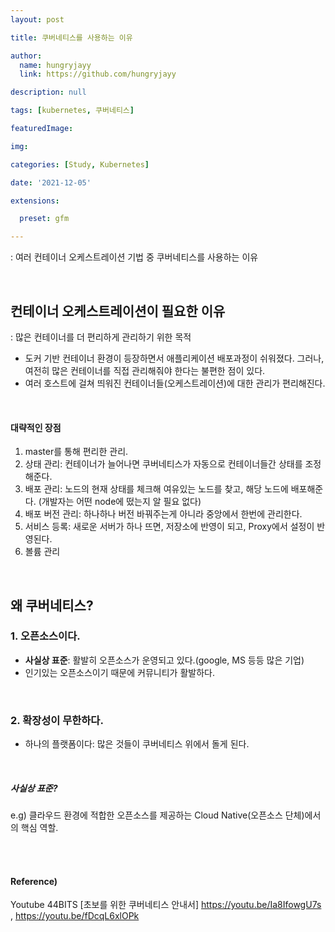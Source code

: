 ```yaml
---
layout: post

title: 쿠버네티스를 사용하는 이유

author: 
  name: hungryjayy
  link: https://github.com/hungryjayy

description: null

tags: [kubernetes, 쿠버네티스]

featuredImage: 

img: 

categories: [Study, Kubernetes]

date: '2021-12-05'

extensions:

  preset: gfm

---
```


: 여러 컨테이너 오케스트레이션 기법 중 쿠버네티스를 사용하는 이유

<br>

## 컨테이너 오케스트레이션이 필요한 이유

: 많은 컨테이너를 더 편리하게 관리하기 위한 목적

* 도커 기반 컨테이너 환경이 등장하면서 애플리케이션 배포과정이 쉬워졌다. 그러나, 여전히 많은 컨테이너를 직접 관리해줘야 한다는 불편한 점이 있다.
* 여러 호스트에 걸쳐 띄워진 컨테이너들(오케스트레이션)에 대한 관리가 편리해진다.

<br>

#### 대략적인 장점

1. master를 통해 편리한 관리.
2. 상태 관리: 컨테이너가 늘어나면 쿠버네티스가 자동으로 컨테이너들간 상태를 조정해준다.
3. 배포 관리: 노드의 현재 상태를 체크해 여유있는 노드를 찾고, 해당 노드에 배포해준다. (개발자는 어떤 node에 떴는지 알 필요 없다)
4. 배포 버전 관리: 하나하나 버전 바꿔주는게 아니라 중앙에서 한번에 관리한다.
5. 서비스 등록: 새로운 서버가 하나 뜨면, 저장소에 반영이 되고, Proxy에서 설정이 반영된다.
6. 볼륨 관리

<br>

## 왜 쿠버네티스?

### 1. 오픈소스이다.

* **사실상 표준**: 활발히 오픈소스가 운영되고 있다.(google, MS 등등 많은 기업)
* 인기있는 오픈소스이기 때문에 커뮤니티가 활발하다.

<br>

### 2. 확장성이 무한하다.

* 하나의 플랫폼이다: 많은 것들이 쿠버네티스 위에서 돌게 된다.

<br>

##### 사실상 표준?

e.g) 클라우드 환경에 적합한 오픈소스를 제공하는 Cloud Native(오픈소스 단체)에서의 핵심 역할.

<br><br>

#### Reference)

Youtube 44BITS [초보를 위한 쿠버네티스 안내서] https://youtu.be/Ia8IfowgU7s , https://youtu.be/fDcqL6xlOPk